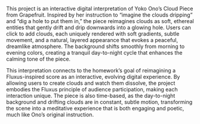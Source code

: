 This project is an interactive digital interpretation of Yoko Ono’s Cloud Piece from Grapefruit. Inspired by her instruction to “imagine the clouds dripping” and “dig a hole to put them in,” the piece reimagines clouds as soft, ethereal entities that gently drift and drip downwards into a glowing hole. Users can click to add clouds, each uniquely rendered with soft gradients, subtle movement, and a natural, layered appearance that evokes a peaceful, dreamlike atmosphere. The background shifts smoothly from morning to evening colors, creating a tranquil day-to-night cycle that enhances the calming tone of the piece.

This interpretation connects to the homework’s goal of reimagining a Fluxus-inspired score as an interactive, evolving digital experience. By allowing users to create clouds and watch them dissolve, the project embodies the Fluxus principle of audience participation, making each interaction unique. The piece is also time-based, as the day-to-night background and drifting clouds are in constant, subtle motion, transforming the scene into a meditative experience that is both engaging and poetic, much like Ono’s original instruction.